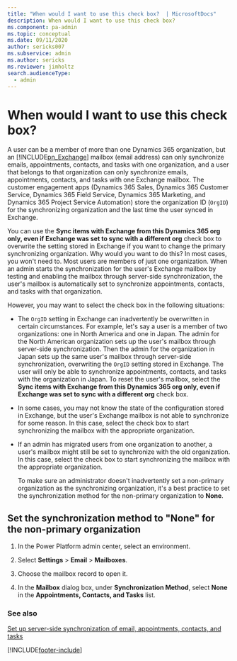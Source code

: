 ```yaml
---
title: "When would I want to use this check box?  | MicrosoftDocs"
description: When would I want to use this check box?
ms.component: pa-admin
ms.topic: conceptual
ms.date: 09/11/2020
author: sericks007
ms.subservice: admin
ms.author: sericks
ms.reviewer: jimholtz
search.audienceType: 
  - admin
---
```

# When would I want to use this check box?

 A user can be a member of more than one Dynamics 365 organization, but an [!INCLUDE[pn_Exchange](../includes/pn-exchange.md)] mailbox (email address) can only synchronize emails, appointments, contacts, and tasks with one organization, and a user that belongs to that organization can only synchronize emails, appointments, contacts, and tasks with one Exchange mailbox. The customer engagement apps (Dynamics 365 Sales, Dynamics 365 Customer Service, Dynamics 365 Field Service, Dynamics 365 Marketing, and Dynamics 365 Project Service Automation) store the organization ID (`OrgID`) for the synchronizing organization and the last time the user synced in Exchange.  
  
 You can use the **Sync items with Exchange from this Dynamics 365 org only, even if Exchange was set to sync with a different org** check box to overwrite the setting stored in Exchange if you want to change the primary synchronizing organization. Why would you want to do this? In most cases, you won't need to. Most users are members of just one organization. When an admin starts the synchronization for the user's Exchange mailbox by testing and enabling the mailbox through server-side synchronization, the user's mailbox is automatically set to synchronize appointments, contacts, and tasks with that organization.  
  
 However, you may want to select the check box in the following situations:  
  
- The `OrgID` setting in Exchange can inadvertently be overwritten in certain circumstances. For example, let's say a user is a member of two organizations: one in North America and one in Japan. The admin for the North American organization sets up the user's mailbox through server-side synchronization. Then the admin for the organization in Japan sets up the same user's mailbox through server-side synchronization, overwriting the `OrgID` setting stored in Exchange. The user will only be able to synchronize appointments, contacts, and tasks with the organization in Japan. To reset the user's mailbox, select the **Sync items with Exchange from this Dynamics 365 org only, even if Exchange was set to sync with a different org** check box.  
  
- In some cases, you may not know the state of the configuration stored in Exchange, but the user's Exchange mailbox is not able to synchronize for some reason. In this case, select the check box to start synchronizing the mailbox with the appropriate organization.  
  
- If an admin has migrated users from one organization to another, a user's mailbox might still be set to synchronize with the old organization. In this case, select the check box to start synchronizing the mailbox with the appropriate organization.  
  
  To make sure an administrator doesn't inadvertently set a non-primary organization as the synchronizing organization, it's a best practice to set the synchronization method for the non-primary organization to **None**.  
  
## Set the synchronization method to "None" for the non-primary organization  
  
1. In the Power Platform admin center, select an environment. 

2. Select **Settings** > **Email** > **Mailboxes**.  
  
3. Choose the mailbox record to open it.  
  
4. In the **Mailbox** dialog box, under **Synchronization Method**, select **None** in the **Appointments, Contacts, and Tasks** list.  
  
### See also  
 [Set up server-side synchronization of email, appointments, contacts, and tasks](set-up-server-side-synchronization-of-email-appointments-contacts-and-tasks.md)


[!INCLUDE[footer-include](../includes/footer-banner.md)]
